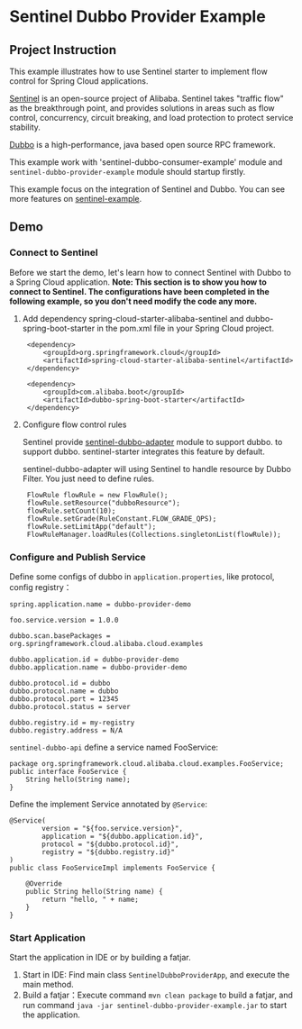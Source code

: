 # Sentinel Dubbo Provider Example
## Project Instruction

This example illustrates how to use Sentinel starter to implement flow control for Spring Cloud applications.

[Sentinel](https://github.com/alibaba/Sentinel) is an open-source project of Alibaba. Sentinel takes "traffic flow" as the breakthrough point, and provides solutions in areas such as flow control, concurrency, circuit breaking, and load protection to protect service stability.

[Dubbo](http://dubbo.apache.org/) is a high-performance, java based open source RPC framework.

This example work with 'sentinel-dubbo-consumer-example' module and `sentinel-dubbo-provider-example` module should startup firstly.

This example focus on the integration of Sentinel and Dubbo. You can see more features on [sentinel-example](https://github.com/spring-cloud-incubator/spring-cloud-alibaba/tree/master/spring-cloud-alibaba-examples/sentinel-example).

## Demo

### Connect to Sentinel
Before we start the demo, let's learn how to connect Sentinel with Dubbo to a Spring Cloud application.
**Note: This section is to show you how to connect to Sentinel. The configurations have been completed in the following example, so you don't need modify the code any more.**

1. Add dependency spring-cloud-starter-alibaba-sentinel and dubbo-spring-boot-starter in the pom.xml file in your Spring Cloud project.

	    <dependency>
            <groupId>org.springframework.cloud</groupId>
            <artifactId>spring-cloud-starter-alibaba-sentinel</artifactId>
        </dependency>
        
        <dependency>
            <groupId>com.alibaba.boot</groupId>
            <artifactId>dubbo-spring-boot-starter</artifactId>
        </dependency>
		  
2. Configure flow control rules 
	
	Sentinel provide [sentinel-dubbo-adapter](https://github.com/alibaba/Sentinel/tree/master/sentinel-adapter/sentinel-dubbo-adapter) module to support dubbo. to support dubbo. sentinel-starter integrates this feature by default.
    	
    sentinel-dubbo-adapter will using Sentinel to handle resource by Dubbo Filter. You just need to define rules.

        FlowRule flowRule = new FlowRule();
        flowRule.setResource("dubboResource");
        flowRule.setCount(10);
        flowRule.setGrade(RuleConstant.FLOW_GRADE_QPS);
        flowRule.setLimitApp("default");
        FlowRuleManager.loadRules(Collections.singletonList(flowRule));

### Configure and Publish Service

Define some configs of dubbo in `application.properties`, like protocol, config registry：

    spring.application.name = dubbo-provider-demo
    
    foo.service.version = 1.0.0
    
    dubbo.scan.basePackages = org.springframework.cloud.alibaba.cloud.examples
    
    dubbo.application.id = dubbo-provider-demo
    dubbo.application.name = dubbo-provider-demo
    
    dubbo.protocol.id = dubbo
    dubbo.protocol.name = dubbo
    dubbo.protocol.port = 12345
    dubbo.protocol.status = server
    
    dubbo.registry.id = my-registry
    dubbo.registry.address = N/A


`sentinel-dubbo-api` define a service named FooService:

    package org.springframework.cloud.alibaba.cloud.examples.FooService;
    public interface FooService {
        String hello(String name);
    }

Define the implement Service annotated by `@Service`:

    @Service(
            version = "${foo.service.version}",
            application = "${dubbo.application.id}",
            protocol = "${dubbo.protocol.id}",
            registry = "${dubbo.registry.id}"
    )
    public class FooServiceImpl implements FooService {
    
        @Override
        public String hello(String name) {
            return "hello, " + name;
        }
    }

### Start Application

Start the application in IDE or by building a fatjar.

1. Start in IDE: Find main class  `SentinelDubboProviderApp`, and execute the main method.
2. Build a fatjar：Execute command `mvn clean package` to build a fatjar, and run command `java -jar sentinel-dubbo-provider-example.jar` to start the application.


